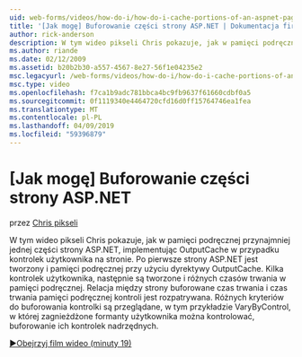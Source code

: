 ```yaml
---
uid: web-forms/videos/how-do-i/how-do-i-cache-portions-of-an-aspnet-page
title: '[Jak mogę] Buforowanie części strony ASP.NET | Dokumentacja firmy Microsoft'
author: rick-anderson
description: W tym wideo pikseli Chris pokazuje, jak w pamięci podręcznej przynajmniej jednej części strony ASP.NET, implementując OutputCache w przypadku kontrolek użytkownika na stronie. Po pierwsze,...
ms.author: riande
ms.date: 02/12/2009
ms.assetid: b20b2b30-a557-4567-8e27-56f1e04235e2
msc.legacyurl: /web-forms/videos/how-do-i/how-do-i-cache-portions-of-an-aspnet-page
msc.type: video
ms.openlocfilehash: f7ca1b9adc781bbca4bc9fb9637f61660cdbf0a5
ms.sourcegitcommit: 0f1119340e4464720cfd16d0ff15764746ea1fea
ms.translationtype: MT
ms.contentlocale: pl-PL
ms.lasthandoff: 04/09/2019
ms.locfileid: "59396879"
---
```

# <a name="how-do-i-cache-portions-of-an-aspnet-page"></a>[Jak mogę] Buforowanie części strony ASP.NET

przez [Chris pikseli](https://twitter.com/chrispels)

W tym wideo pikseli Chris pokazuje, jak w pamięci podręcznej przynajmniej jednej części strony ASP.NET, implementując OutputCache w przypadku kontrolek użytkownika na stronie. Po pierwsze strony ASP.NET jest tworzony i pamięci podręcznej przy użyciu dyrektywy OutputCache. Kilka kontrolek użytkownika, następnie są tworzone i różnych czasów trwania w pamięci podręcznej. Relacja między strony buforowane czas trwania i czas trwania pamięci podręcznej kontroli jest rozpatrywana. Różnych kryteriów do buforowania kontrolki są przeglądane, w tym przykładzie VaryByControl, w której zagnieżdżone formanty użytkownika można kontrolować, buforowanie ich kontrolek nadrzędnych.

[&#9654;Obejrzyj film wideo (minuty 19)](https://channel9.msdn.com/Blogs/ASP-NET-Site-Videos/how-do-i-cache-portions-of-an-aspnet-page)
